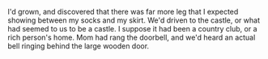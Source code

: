 I'd grown, and discovered that there was far more leg that I expected showing between my socks and my skirt. We'd driven to the castle, or what had seemed to us to be a castle. I suppose it had been a country club, or a rich person's home. Mom had rang the doorbell, and we'd heard an actual bell ringing behind the large wooden door. 
